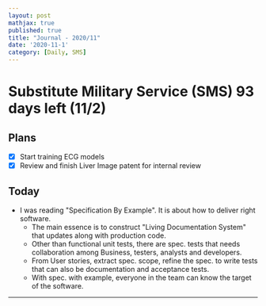 ```yaml
---
layout: post
mathjax: true
published: true
title: "Journal - 2020/11"
date: '2020-11-1'
category: [Daily, SMS]
---
```


# Substitute Military Service (SMS) 93 days left (11/2)

## Plans
- [x] Start training ECG models
- [x] Review and finish Liver Image patent for internal review

## Today

* I was reading "Specification By Example". It is about how to deliver right software.
    * The main essence is to construct "Living Documentation System" that updates along with production code.
    * Other than functional unit tests, there are spec. tests that needs collaboration among Business, testers, analysts and developers.
    * From User stories, extract spec. scope, refine the spec. to write tests that can also be documentation and acceptance tests.
    * With spec. with example, everyone in the team can know the target of the software.

---